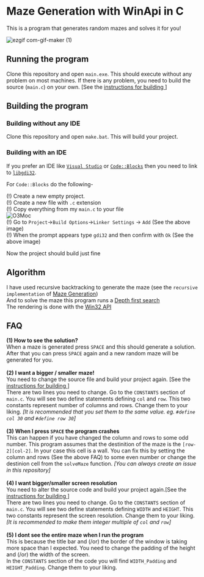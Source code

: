 # Maze Generation with WinApi in C
This is a program that generates random mazes and solves it for you!

![ezgif com-gif-maker (1)](https://user-images.githubusercontent.com/50050890/114146859-e5a65180-9939-11eb-823b-a030b36d207e.gif)


## Running the program
Clone this repository and open `main.exe`. This should execute without any problem on most machines. If there is any problem, you need to build the source (`main.c`) on your own. [See the <a href = "https://github.com/ImtiazKabir/Maze-Generation-with-WinApi-in-C#building-the-program" >instructions for building </a>]


## Building the program

### Building without any IDE
Clone this repository and open `make.bat`. This will build your project.

### Building with an IDE
If you prefer an IDE like <a href="https://visualstudio.microsoft.com/">`Visual Studio`</a> or <a href=https://www.codeblocks.org/>`Code::Blocks`</a> then you need to link to <a href="https://docs.microsoft.com/en-us/windows/win32/">`libgdi32`</a>.

For `Code::Blocks` do the following-

(!) Create a new empty project. <br>
(!) Create a new file with `.c` extension <br>
(!) Copy everything from my `main.c` to your file <br>
![O3Moc](https://user-images.githubusercontent.com/50050890/114013437-58a3bf80-9889-11eb-9293-7119f5c5c909.png) <br>
(!) Go to `Project`->`Build Options`->`Linker Settings` -> `Add` (See the above image) <br>
(!) When the prompt appears type `gdi32` and then confirm with `Ok` (See the above image) <br>

Now the project should build just fine


## Algorithm
I have used recursive backtracking to generate the maze (see the `recursive implementation` of <a href="https://en.wikipedia.org/wiki/Maze_generation_algorithm#Randomized_depth-first_search">Maze Generation</a>) <br>
And to solve the maze this program runs a <a href="https://en.wikipedia.org/wiki/Depth-first_search">Depth first search</a> <br>
The rendering is done with the <a href="https://docs.microsoft.com/en-us/windows/win32/">Win32 API</a><br>


## FAQ
**(1) How to see the solution?** <br>
When a maze is generated press `SPACE` and this should generate a solution. After that you can press `SPACE` again and a new random maze will be generated for you. <br> <br>
**(2) I want a bigger / smaller maze!** <br>
You need to change the source file and build your project again. [See the <a href = "https://github.com/ImtiazKabir/Maze-Generation-with-WinApi-in-C#building-the-program" >instructions for building </a>] <br>
There are two lines you need to change. Go to the `CONSTANTS` section of `main.c`. You will see two define statements defining `col` and `row`. This two constants represent number of columns and rows. Change them to your liking. *[It is recommended that you set them to the same value. eg. `#define col 30` and `#define row 30`]* <br><br>
**(3) When I press `SPACE` the program crashes** <br> 
This can happen if you have changed the column and rows to some odd number. This program assumes that the destinition of the maze is the `[row-2][col-2]`. In your case this cell is a wall. You can fix this by setting the column and rows (See the above FAQ) to some even number or change the destinion cell from the `solveMaze` function. *[You can always create an issue in this repository]* <br><br>
**(4) I want bigger/smaller screen resolution** <br>
You need to alter the source code and build your project again.[See the <a href = "https://github.com/ImtiazKabir/Maze-Generation-with-WinApi-in-C#building-the-program" >instructions for building </a>] <br>
There are two lines you need to change. Go to the `CONSTANTS` section of `main.c`. You will see two define statements defining `WIDTH` and `HEIGHT`. This two constants represent the screen resolution. Change them to your liking. *[It is recommended to make them integer multiple of `col` and `row`]* <br><br>
**(5) I dont see the entire maze when I run the program** <br>
This is because the title bar and (/or) the border of the window is taking more space than I expected. You need to change the padding of the height and (/or) the width of the screen.<br> In the `CONSTANTS` section of the code you will find `WIDTH_Padding` and `HEIGHT_Padding`. Change them to your liking.
